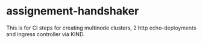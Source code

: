 # assignement-handshaker

This is for CI steps for creating multinode clusters, 2 http echo-deployments and ingress controller via KIND.
